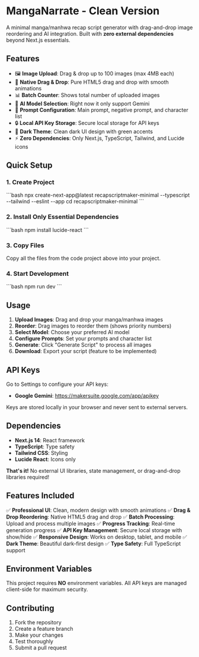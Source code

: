# MangaNarrate - Clean Version

A minimal manga/manhwa recap script generator with drag-and-drop image reordering and AI integration. Built with **zero external dependencies** beyond Next.js essentials.

## Features

- 🖼️ **Image Upload**: Drag & drop up to 100 images (max 4MB each)
- 🔄 **Native Drag & Drop**: Pure HTML5 drag and drop with smooth animations
- 📊 **Batch Counter**: Shows total number of uploaded images
- 🤖 **AI Model Selection**: Right now it only support Gemini
- 📝 **Prompt Configuration**: Main prompt, negative prompt, and character list
- 🔒 **Local API Key Storage**: Secure local storage for API keys
- 🌙 **Dark Theme**: Clean dark UI design with green accents
- ⚡ **Zero Dependencies**: Only Next.js, TypeScript, Tailwind, and Lucide icons

## Quick Setup

### 1. Create Project
\`\`\`bash
npx create-next-app@latest recapscriptmaker-minimal --typescript --tailwind --eslint --app
cd recapscriptmaker-minimal
\`\`\`

### 2. Install Only Essential Dependencies
\`\`\`bash
npm install lucide-react
\`\`\`

### 3. Copy Files
Copy all the files from the code project above into your project.

### 4. Start Development
\`\`\`bash
npm run dev
\`\`\`

## Usage

1. **Upload Images**: Drag and drop your manga/manhwa images
2. **Reorder**: Drag images to reorder them (shows priority numbers)
3. **Select Model**: Choose your preferred AI model
4. **Configure Prompts**: Set your prompts and character list
5. **Generate**: Click "Generate Script" to process all images
6. **Download**: Export your script (feature to be implemented)

## API Keys

Go to Settings to configure your API keys:
- **Google Gemini**: https://makersuite.google.com/app/apikey

Keys are stored locally in your browser and never sent to external servers.

## Dependencies

- **Next.js 14**: React framework
- **TypeScript**: Type safety
- **Tailwind CSS**: Styling
- **Lucide React**: Icons only

**That's it!** No external UI libraries, state management, or drag-and-drop libraries required!

## Features Included

✅ **Professional UI**: Clean, modern design with smooth animations
✅ **Drag & Drop Reordering**: Native HTML5 drag and drop
✅ **Batch Processing**: Upload and process multiple images
✅ **Progress Tracking**: Real-time generation progress
✅ **API Key Management**: Secure local storage with show/hide
✅ **Responsive Design**: Works on desktop, tablet, and mobile
✅ **Dark Theme**: Beautiful dark-first design
✅ **Type Safety**: Full TypeScript support

## Environment Variables

This project requires **NO** environment variables. All API keys are managed client-side for maximum security.

## Contributing

1. Fork the repository
2. Create a feature branch
3. Make your changes
4. Test thoroughly
5. Submit a pull request

